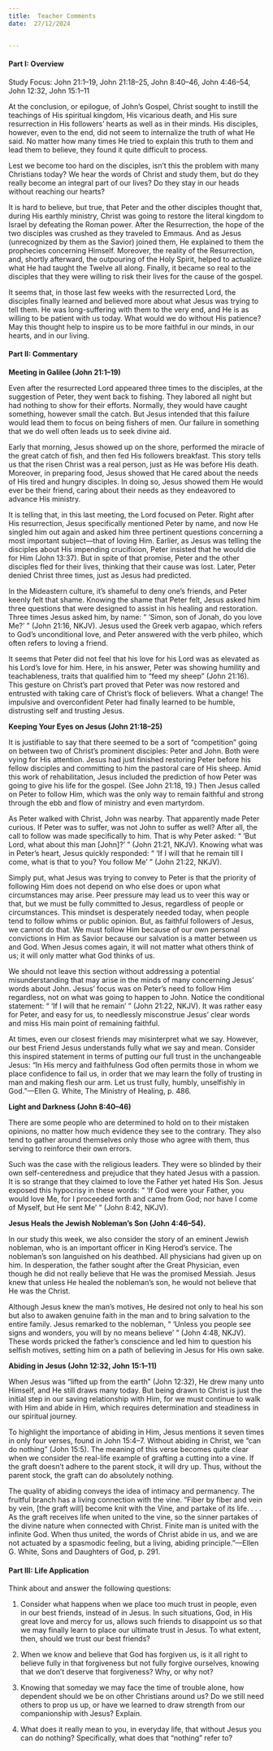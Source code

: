 ```yaml
---
title:  Teacher Comments
date:  27/12/2024


---
```


#### Part I: Overview

Study Focus: John 21:1–19, John 21:18–25, John 8:40–46, John 4:46–54, John 12:32, John 15:1–11

At the conclusion, or epilogue, of John’s Gospel, Christ sought to instill the teachings of His spiritual kingdom, His vicarious death, and His sure resurrection in His followers’ hearts as well as in their minds. His disciples, however, even to the end, did not seem to internalize the truth of what He said. No matter how many times He tried to explain this truth to them and lead them to believe, they found it quite difficult to process.

Lest we become too hard on the disciples, isn’t this the problem with many Christians today? We hear the words of Christ and study them, but do they really become an integral part of our lives? Do they stay in our heads without reaching our hearts?

It is hard to believe, but true, that Peter and the other disciples thought that, during His earthly ministry, Christ was going to restore the literal kingdom to Israel by defeating the Roman power. After the Resurrection, the hope of the two disciples was crushed as they traveled to Emmaus. And as Jesus (unrecognized by them as the Savior) joined them, He explained to them the prophecies concerning Himself. Moreover, the reality of the Resurrection, and, shortly afterward, the outpouring of the Holy Spirit, helped to actualize what He had taught the Twelve all along. Finally, it became so real to the disciples that they were willing to risk their lives for the cause of the gospel.

It seems that, in those last few weeks with the resurrected Lord, the disciples finally learned and believed more about what Jesus was trying to tell them. He was long-suffering with them to the very end, and He is as willing to be patient with us today. What would we do without His patience? May this thought help to inspire us to be more faithful in our minds, in our hearts, and in our living.

#### Part II: Commentary

**Meeting in Galilee (John 21:1–19)**

Even after the resurrected Lord appeared three times to the disciples, at the suggestion of Peter, they went back to fishing. They labored all night but had nothing to show for their efforts. Normally, they would have caught something, however small the catch. But Jesus intended that this failure would lead them to focus on being fishers of men. Our failure in something that we do well often leads us to seek divine aid.

Early that morning, Jesus showed up on the shore, performed the miracle of the great catch of fish, and then fed His followers breakfast. This story tells us that the risen Christ was a real person, just as He was before His death. Moreover, in preparing food, Jesus showed that He cared about the needs of His tired and hungry disciples. In doing so, Jesus showed them He would ever be their friend, caring about their needs as they endeavored to advance His ministry.

It is telling that, in this last meeting, the Lord focused on Peter. Right after His resurrection, Jesus specifically mentioned Peter by name, and now He singled him out again and asked him three pertinent questions concerning a most important subject—that of loving Him. Earlier, as Jesus was telling the disciples about His impending crucifixion, Peter insisted that he would die for Him (John 13:37). But in spite of that promise, Peter and the other disciples fled for their lives, thinking that their cause was lost. Later, Peter denied Christ three times, just as Jesus had predicted.

In the Mideastern culture, it’s shameful to deny one’s friends, and Peter keenly felt that shame. Knowing the shame that Peter felt, Jesus asked him three questions that were designed to assist in his healing and restoration. Three times Jesus asked him, by name: “ ‘Simon, son of Jonah, do you love Me?’ ” (John 21:16, NKJV). Jesus used the Greek verb agapao, which refers to God’s unconditional love, and Peter answered with the verb phileo, which often refers to loving a friend.

It seems that Peter did not feel that his love for his Lord was as elevated as his Lord’s love for him. Here, in his answer, Peter was showing humility and teachableness, traits that qualified him to “feed my sheep” (John 21:16). This gesture on Christ’s part proved that Peter was now restored and entrusted with taking care of Christ’s flock of believers. What a change! The impulsive and overconfident Peter had finally learned to be humble, distrusting self and trusting Jesus.

**Keeping Your Eyes on Jesus (John 21:18–25)**

It is justifiable to say that there seemed to be a sort of “competition” going on between two of Christ’s prominent disciples: Peter and John. Both were vying for His attention. Jesus had just finished restoring Peter before his fellow disciples and committing to him the pastoral care of His sheep. Amid this work of rehabilitation, Jesus included the prediction of how Peter was going to give his life for the gospel. (See John 21:18, 19.) Then Jesus called on Peter to follow Him, which was the only way to remain faithful and strong through the ebb and flow of ministry and even martyrdom.

As Peter walked with Christ, John was nearby. That apparently made Peter curious. If Peter was to suffer, was not John to suffer as well? After all, the call to follow was made specifically to him. That is why Peter asked: “ ‘But Lord, what about this man [John]?’ ” (John 21:21, NKJV). Knowing what was in Peter’s heart, Jesus quickly responded: “ ‘If I will that he remain till I come, what is that to you? You follow Me’ ” (John 21:22, NKJV).

Simply put, what Jesus was trying to convey to Peter is that the priority of following Him does not depend on who else does or upon what circumstances may arise. Peer pressure may lead us to veer this way or that, but we must be fully committed to Jesus, regardless of people or circumstances. This mindset is desperately needed today, when people tend to follow whims or public opinion. But, as faithful followers of Jesus, we cannot do that. We must follow Him because of our own personal convictions in Him as Savior because our salvation is a matter between us and God. When Jesus comes again, it will not matter what others think of us; it will only matter what God thinks of us.

We should not leave this section without addressing a potential misunderstanding that may arise in the minds of many concerning Jesus’ words about John. Jesus’ focus was on Peter’s need to follow Him regardless, not on what was going to happen to John. Notice the conditional statement: “ ‘If I will that he remain’ ” (John 21:22, NKJV). It was rather easy for Peter, and easy for us, to needlessly misconstrue Jesus’ clear words and miss His main point of remaining faithful.

At times, even our closest friends may misinterpret what we say. However, our best Friend Jesus understands fully what we say and mean. Consider this inspired statement in terms of putting our full trust in the unchangeable Jesus: “In His mercy and faithfulness God often permits those in whom we place confidence to fail us, in order that we may learn the folly of trusting in man and making flesh our arm. Let us trust fully, humbly, unselfishly in God.”—Ellen G. White, The Ministry of Healing, p. 486.

**Light and Darkness (John 8:40–46)**

There are some people who are determined to hold on to their mistaken opinions, no matter how much evidence they see to the contrary. They also tend to gather around themselves only those who agree with them, thus serving to reinforce their own errors.

Such was the case with the religious leaders. They were so blinded by their own self-centeredness and prejudice that they hated Jesus with a passion. It is so strange that they claimed to love the Father yet hated His Son. Jesus exposed this hypocrisy in these words: “ ‘If God were your Father, you would love Me, for I proceeded forth and came from God; nor have I come of Myself, but He sent Me’ ” (John 8:42, NKJV).

**Jesus Heals the Jewish Nobleman’s Son (John 4:46–54).**

In our study this week, we also consider the story of an eminent Jewish nobleman, who is an important officer in King Herod’s service. The nobleman’s son languished on his deathbed. All physicians had given up on him. In desperation, the father sought after the Great Physician, even though he did not really believe that He was the promised Messiah. Jesus knew that unless He healed the nobleman’s son, he would not believe that He was the Christ.

Although Jesus knew the man’s motives, He desired not only to heal his son but also to awaken genuine faith in the man and to bring salvation to the entire family. Jesus remarked to the nobleman, “ ‘Unless you people see signs and wonders, you will by no means believe’ ” (John 4:48, NKJV). These words pricked the father’s conscience and led him to question his selfish motives, setting him on a path of believing in Jesus for His own sake.

**Abiding in Jesus (John 12:32, John 15:1–11)**

When Jesus was “lifted up from the earth” (John 12:32), He drew many unto Himself, and He still draws many today. But being drawn to Christ is just the initial step in our saving relationship with Him, for we must continue to walk with Him and abide in Him, which requires determination and steadiness in our spiritual journey.

To highlight the importance of abiding in Him, Jesus mentions it seven times in only four verses, found in John 15:4–7. Without abiding in Christ, we “can do nothing” (John 15:5). The meaning of this verse becomes quite clear when we consider the real-life example of grafting a cutting into a vine. If the graft doesn’t adhere to the parent stock, it will dry up. Thus, without the parent stock, the graft can do absolutely nothing.

The quality of abiding conveys the idea of intimacy and permanency. The fruitful branch has a living connection with the vine. “Fiber by fiber and vein by vein, [the graft will] become knit with the Vine, and partake of its life. . . . As the graft receives life when united to the vine, so the sinner partakes of the divine nature when connected with Christ. Finite man is united with the infinite God. When thus united, the words of Christ abide in us, and we are not actuated by a spasmodic feeling, but a living, abiding principle.”—Ellen G. White, Sons and Daughters of God, p. 291.

#### Part III: Life Application

Think about and answer the following questions:

1.	Consider what happens when we place too much trust in people, even in our best friends, instead of in Jesus. In such situations, God, in His great love and mercy for us, allows such friends to disap­point us so that we may finally learn to place our ultimate trust in Jesus. To what extent, then, should we trust our best friends?

2.	When we know and believe that God has forgiven us, is it all right to believe fully in that forgiveness but not fully forgive ourselves, knowing that we don’t deserve that forgiveness? Why, or why not?

3.	Knowing that someday we may face the time of trouble alone, how dependent should we be on other Christians around us? Do we still need others to prop us up, or have we learned to draw strength from our companionship with Jesus? Explain.

4.	What does it really mean to you, in everyday life, that without Jesus you can do nothing? Specifically, what does that “nothing” refer to?

` `